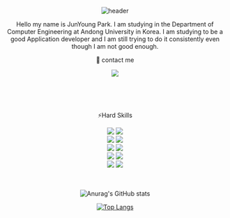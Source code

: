 <div align="center">
  
  ![header](https://capsule-render.vercel.app/api?type=rect&color=000000&height=150&section=header&text=🌱Welcome🌱&fontColor=ffffff&fontSize=70&animation=fadeIn&fontAlignY=55)


  Hello my name is JunYoung Park. I am studying in the Department of Computer Engineering at Andong University in Korea. I am studying to be a good Application developer and I am still trying to do it consistently even though I am not good enough.



  :iphone: contact me
  <br>

  <a href="https://www.instagram.com/notenoughnowjy/"><img src="https://img.shields.io/badge/Instagram-E4405F?style=flat-square&logo=Instagram&logoColor=white&link=https://www.instagram.com/notenoughnowjy"/></a> 
  
  <br>
  <br>
  <br>

⚡Hard Skills
  <br>

  <img src="https://img.shields.io/badge/Android-3DDC84?style=flat-square&logo=Android&logoColor=white"/>
  <img src="https://img.shields.io/badge/kotlin-%237F52FF.svg?style=square&logo=kotlin&logoColor=white"><br>
  <img src="https://img.shields.io/badge/react_native-%2320232a.svg?style=square&logo=react&logoColor=%2361DAFB">
  <img src="https://img.shields.io/badge/JavaScript-F7DF1E?style=flat-square&logo=JavaScript&logoColor=red"/><br>
  <img src="https://img.shields.io/badge/Flutter-02569B?style=flat-square&logo=Flutter&logoColor=white"/>
  <img src="https://img.shields.io/badge/Dart-0175C2?style=flat-square&logo=Dart&logoColor=white"/><br>
  <img src="https://img.shields.io/badge/FastAPI-005571?style=square&logo=fastapi">
  <img src="https://img.shields.io/badge/python-3776AB?style=flat-square&logo=python&logoColor=white"/><br>
  <img src="https://img.shields.io/badge/postgres-%23316192.svg?style=square&logo=postgresql&logoColor=white">
  <img src="https://img.shields.io/badge/MySQL-4479A1?style=flat-square&logo=MySQL&logoColor=white"/>
  <br>
  <br>
  <br>
  
  ![Anurag's GitHub stats](https://github-readme-stats.vercel.app/api?username=notenoughnowjy&show_icons=true&bg_color=FFFFFF)
  
  [![Top Langs](https://github-readme-stats.vercel.app/api/top-langs/?username=anuraghazra&langs_count=8)](https://github.com/anuraghazra/github-readme-stats)
  
  
</div>


<!--
**notenoughnowjy/notenoughnowjy** is a ✨ _special_ ✨ repository because its `README.md` (this file) appears on your GitHub profile.

Here are some ideas to get you started:

- 🔭 I’m currently working on ...
- 🌱 I’m currently learning ...
- 👯 I’m looking to collaborate on ...
- 🤔 I’m looking for help with ...
- 💬 Ask me about ...
- 📫 How to reach me: ...
- 😄 Pronouns: ...
- ⚡ Fun fact: ...
-->
